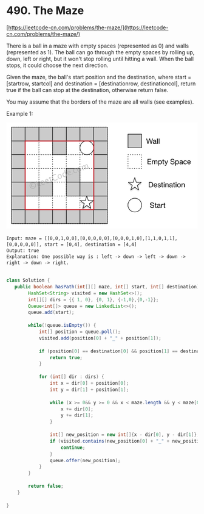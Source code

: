 # 490. The Maze

[https://leetcode-cn.com/problems/the-maze/](https://leetcode-cn.com/problems/the-maze/)  
  
There is a ball in a maze with empty spaces \(represented as 0\) and walls \(represented as 1\). The ball can go through the empty spaces by rolling up, down, left or right, but it won't stop rolling until hitting a wall. When the ball stops, it could choose the next direction.

Given the maze, the ball's start position and the destination, where start = \[startrow, startcol\] and destination = \[destinationrow, destinationcol\], return true if the ball can stop at the destination, otherwise return false.

You may assume that the borders of the maze are all walls \(see examples\).

Example 1:

![](../.gitbook/assets/image%20%284%29.png)

```text
Input: maze = [[0,0,1,0,0],[0,0,0,0,0],[0,0,0,1,0],[1,1,0,1,1],[0,0,0,0,0]], start = [0,4], destination = [4,4]
Output: true
Explanation: One possible way is : left -> down -> left -> down -> right -> down -> right.


```



```java
class Solution {
   public boolean hasPath(int[][] maze, int[] start, int[] destination) {
        HashSet<String> visited = new HashSet<>();
        int[][] dirs = {{ 1, 0}, {0, 1}, {-1,0},{0,-1}};
        Queue<int[]> queue = new LinkedList<>();
        queue.add(start);

        while(!queue.isEmpty()) {
            int[] position = queue.poll();
            visited.add(position[0] + "_" + position[1]);

            if (position[0] == destination[0] && position[1] == destination[1]) {
                return true;
            }

            for (int[] dir : dirs) {
                int x = dir[0] + position[0];
                int y = dir[1] + position[1];

                while (x >= 0&& y >= 0 && x < maze.length && y < maze[0].length && maze[x][y] == 0) {
                    x += dir[0];
                    y += dir[1];
                }

                int[] new_position = new int[]{x - dir[0], y - dir[1]};
                if (visited.contains(new_position[0] + "_" + new_position[1])) {
                    continue;
                }
                queue.offer(new_position);
            }
        }

        return false;
    }

}
```

